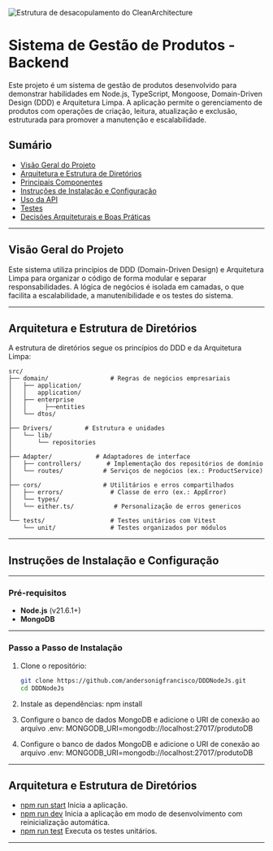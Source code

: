 ![Estrutura de desacopulamento do CleanArchitecture ](https://blog.cleancoder.com/uncle-bob/images/2012-08-13-the-clean-architecture/CleanArchitecture.jpg)


# Sistema de Gestão de Produtos - Backend

Este projeto é um sistema de gestão de produtos desenvolvido para demonstrar habilidades em Node.js, TypeScript, Mongoose, Domain-Driven Design (DDD) e Arquitetura Limpa. A aplicação permite o gerenciamento de produtos com operações de criação, leitura, atualização e exclusão, estruturada para promover a manutenção e escalabilidade.

## Sumário

- [Visão Geral do Projeto](#visão-geral-do-projeto)
- [Arquitetura e Estrutura de Diretórios](#arquitetura-e-estrutura-de-diretórios)
- [Principais Componentes](#principais-componentes)
- [Instruções de Instalação e Configuração](#instruções-de-instalação-e-configuração)
- [Uso da API](#uso-da-api)
- [Testes](#testes)
- [Decisões Arquiteturais e Boas Práticas](#decisões-arquiteturais-e-boas-práticas)

---

## Visão Geral do Projeto

Este sistema utiliza princípios de DDD (Domain-Driven Design) e Arquitetura Limpa para organizar o código de forma modular e separar responsabilidades. A lógica de negócios é isolada em camadas, o que facilita a escalabilidade, a manutenibilidade e os testes do sistema.

---


## Arquitetura e Estrutura de Diretórios

A estrutura de diretórios segue os princípios do DDD e da Arquitetura Limpa:

```plaintext
src/
├── domain/                 # Regras de negócios empresariais
│   ├── application/
│   │   application/           
│   ├── enterprise
│   │     ├──entities         
│   └── dtos/               
│
├── Drivers/         # Estrutura e unidades
│   └── lib/
│       └── repositories        
│
├── Adapter/            # Adaptadores de interface
│   ├── controllers/       # Implementação dos repositórios de domínio
│   └── routes/           # Serviços de negócios (ex.: ProductService)
│
├── cors/                 # Utilitários e erros compartilhados
│   ├── errors/             # Classe de erro (ex.: AppError)
│   └── types/    
│   └── either.ts/           # Personalização de erros genericos
│
└── tests/                  # Testes unitários com Vitest
    └── unit/               # Testes organizados por módulos

```

---

## Instruções de Instalação e Configuração

---

### Pré-requisitos

- **Node.js** (v21.6.1+)
- **MongoDB**

---

### Passo a Passo de Instalação

1. Clone o repositório:
   ```bash
   git clone https://github.com/andersonigfrancisco/DDDNodeJs.git
   cd DDDNodeJs

2. Instale as dependências:
   npm install

3. Configure o banco de dados MongoDB e adicione o URI de conexão ao arquivo .env:
   MONGODB_URI=mongodb://localhost:27017/produtoDB

4. Configure o banco de dados MongoDB e adicione o URI de conexão ao arquivo .env:
   MONGODB_URI=mongodb://localhost:27017/produtoDB

---

## Arquitetura e Estrutura de Diretórios

- [npm run start](#)  Inicia a aplicação.
- [npm run dev](#)  Inicia a aplicação em modo de desenvolvimento com reinicialização automática.
- [npm run test](#)  Executa os testes unitários.

---


